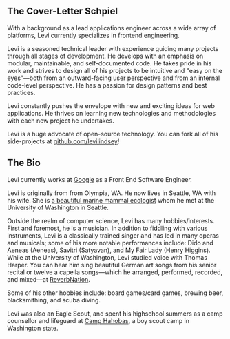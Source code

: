 ## The Cover-Letter Schpiel

With a background as a lead applications engineer across a wide array of platforms, Levi currently specializes in
frontend engineering.

Levi is a seasoned technical leader with experience guiding many projects through all stages of development. He
develops with an emphasis on modular, maintainable, and self-documented code. He takes pride in his work and strives
to design all of his projects to be intuitive and "easy on the eyes"&mdash;both from an outward-facing user
perspective and from an internal code-level perspective. He has a passion for design patterns and best practices.

Levi constantly pushes the envelope with new and exciting ideas for web applications. He thrives on learning new
technologies and methodologies with each new project he undertakes.

Levi is a huge advocate of open-source technology. You can fork all of his side-projects at
[github.com/levilindsey][github-url]!

## The Bio

Levi currently works at [Google][google-url] as a Front End Software Engineer.

Levi is originally from from Olympia, WA. He now lives in Seattle, WA with his wife. She is [a beautiful marine
mammal ecologist][jackie-url] whom he met at the University of Washington in Seattle.

Outside the realm of computer science, Levi has many hobbies/interests. First and foremost, he is a musician. In
addition to fiddling with various instruments, Levi is a classically trained singer and has led in many operas and
musicals; some of his more notable performances include: Dido and Aeneas (Aeneas), Savitri (Satyavan), and My Fair
Lady (Henry Higgins). While at the University of Washington, Levi studied voice with Thomas Harper. You can hear him
sing beautiful German art songs from his senior recital or twelve a capella songs&mdash;which he arranged, performed,
recorded, and mixed&mdash;at [ReverbNation][reverb-nation-url].

Some of his other hobbies include: board games/card games, brewing beer, blacksmithing, and scuba diving.

Levi was also an Eagle Scout, and spent his highschool summers as a camp counsellor and lifeguard at [Camp
Hahobas][camp-hahobas-url], a boy scout camp in Washington state.


[github-url]: https://github.com/levilindsey
[google-url]: https://google.com/about
[jackie-url]: http://www.jackieandlevi.com/jackie
[reverb-nation-url]: http://www.reverbnation.com/levilindsey
[camp-hahobas-url]: https://web.archive.org/web/20160807121041/http://www.hahobas.org/
